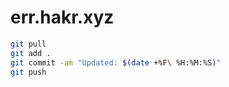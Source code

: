 # err.hakr.xyz

```bash
git pull
git add .
git commit -am "Updated: $(date +%F\ %H:%M:%S)"
git push
```
